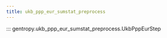 ```yaml
---
title: ukb_ppp_eur_sumstat_preprocess
---
```


::: gentropy.ukb_ppp_eur_sumstat_preprocess.UkbPppEurStep
